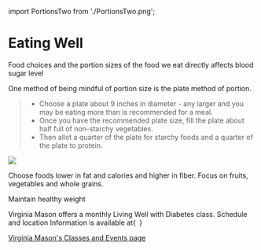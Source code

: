 import PortionsTwo from './PortionsTwo.png';

# Eating Well

Food choices and the portion sizes of the food we eat directly affects
blood sugar level

One method of being mindful of portion size is the plate method of
portion.

> - Choose a plate about 9 inches in diameter - any larger and you may be
>   eating more than is recommended for a meal.
> - Once you have the recommended plate size, fill the plate about half
>   full of non-starchy vegetables.
> - Then allot a quarter of the plate for starchy foods and a quarter of
>   the plate to protein.

<img src={PortionsTwo} />

Choose foods lower in fat and calories and higher in fiber. Focus on
fruits, vegetables and whole grains.

Maintain healthy weight

Virginia Mason offers a monthly Living Well with Diabetes class.
Schedule and location Information is available at{` `}

[Virginia Mason's Classes and Events page](https://www.virginiamason.org/events)
